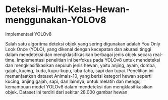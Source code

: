 # Deteksi-Multi-Kelas-Hewan-menggunakan-YOLOv8
Implementasi YOLOv8

 Salah satu algoritma deteksi objek yang sering digunakan adalah You Only Look Once (YOLO), yang dikenal dengan kecepatan dan akurasi tinggi dalam mendeteksi dan mengklasifikasikan berbagai jenis objek secara real-time. Implementasi penelitian ini berfokus pada YOLOv8 untuk mendeteksi dan mengklasifikasikan sepuluh jenis hewan, yaitu anjing, ayam, domba, gajah, kucing, kuda, kupu-kupu, laba-laba, sapi dan tupai. Penelitian ini memanfaatkan dataset Animals-10, yang berisi kategori hewan seperti kucing, anjing gajah, sapi, dan lainnya, untuk melatih dan menguji kemampuan model YOLOv8 dalam mendeteksi dan mengklasifikasikan objek. Dataset ini terdiri dari sekitar 28.000 gambar hewan

